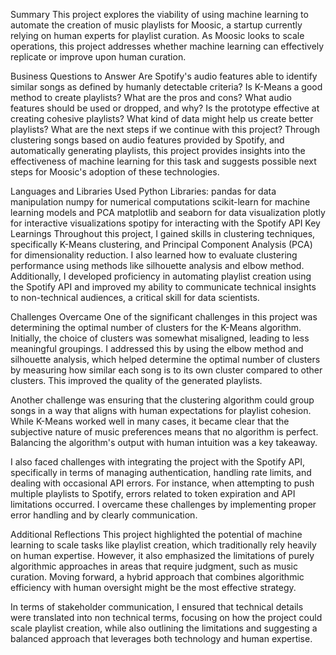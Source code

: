 Summary
This project explores the viability of using machine learning to automate the creation of music playlists for Moosic, a startup currently relying on human experts for playlist curation. As Moosic looks to scale operations, this project addresses whether machine learning can effectively replicate or improve upon human curation.

Business Questions to Answer
Are Spotify's audio features able to identify similar songs as defined by humanly detectable criteria?
Is K-Means a good method to create playlists?
What are the pros and cons?
What audio features should be used or dropped, and why?
Is the prototype effective at creating cohesive playlists?
What kind of data might help us create better playlists?
What are the next steps if we continue with this project?
Through clustering songs based on audio features provided by Spotify, and automatically generating playlists, this project provides insights into the effectiveness of machine learning for this task and suggests possible next steps for Moosic's adoption of these technologies.

Languages and Libraries Used
Python
Libraries:
pandas for data manipulation
numpy for numerical computations
scikit-learn for machine learning models and PCA
matplotlib and seaborn for data visualization
plotly for interactive visualizations
spotipy for interacting with the Spotify API
Key Learnings
Throughout this project, I gained skills in clustering techniques, specifically K-Means clustering, and Principal Component Analysis (PCA) for dimensionality reduction. I also learned how to evaluate clustering performance using methods like silhouette analysis and elbow method. Additionally, I developed proficiency in automating playlist creation using the Spotify API and improved my ability to communicate technical insights to non-technical audiences, a critical skill for data scientists.

Challenges Overcame
One of the significant challenges in this project was determining the optimal number of clusters for the K-Means algorithm. Initially, the choice of clusters was somewhat misaligned, leading to less meaningful groupings. I addressed this by using the elbow method and silhouette analysis, which helped determine the optimal number of clusters by measuring how similar each song is to its own cluster compared to other clusters. This improved the quality of the generated playlists.

Another challenge was ensuring that the clustering algorithm could group songs in a way that aligns with human expectations for playlist cohesion. While K-Means worked well in many cases, it became clear that the subjective nature of music preferences means that no algorithm is perfect. Balancing the algorithm's output with human intuition was a key takeaway.

I also faced challenges with integrating the project with the Spotify API, specifically in terms of managing authentication, handling rate limits, and dealing with occasional API errors. For instance, when attempting to push multiple playlists to Spotify, errors related to token expiration and API limitations occurred. I overcame these challenges by implementing proper error handling and by clearly communication.

Additional Reflections
This project highlighted the potential of machine learning to scale tasks like playlist creation, which traditionally rely heavily on human expertise. However, it also emphasized the limitations of purely algorithmic approaches in areas that require judgment, such as music curation. Moving forward, a hybrid approach that combines algorithmic efficiency with human oversight might be the most effective strategy.

In terms of stakeholder communication, I ensured that technical details were translated into non technical terms, focusing on how the project could scale playlist creation, while also outlining the limitations and suggesting a balanced approach that leverages both technology and human expertise.
